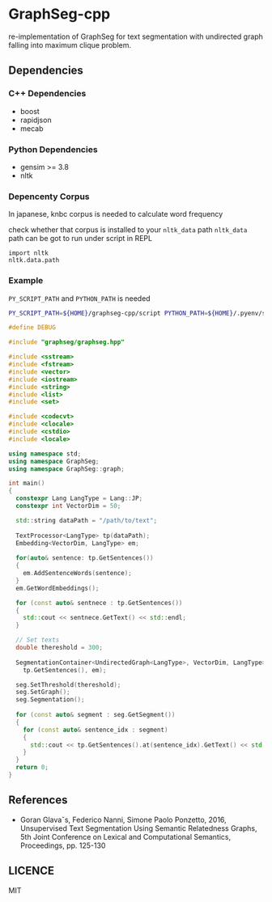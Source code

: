 # GraphSeg-cpp

re-implementation of GraphSeg for text segmentation with undirected graph falling into maximum clique problem.

## Dependencies
### C++ Dependencies
- boost
- rapidjson
- mecab

### Python Dependencies
- gensim >= 3.8
- nltk

### Depencenty Corpus
In japanese, knbc corpus is needed to calculate word frequency

check whether that corpus is installed to your `nltk_data` path
`nltk_data` path can be got to run under script in REPL

```
import nltk
nltk.data.path
```

### Example
```PY_SCRIPT_PATH``` and ```PYTHON_PATH``` is needed

```sh
PY_SCRIPT_PATH=${HOME}/graphseg-cpp/script PYTHON_PATH=${HOME}/.pyenv/shims/python ./graphseg_main
```

```cpp
#define DEBUG

#include "graphseg/graphseg.hpp"

#include <sstream>
#include <fstream>
#include <vector>
#include <iostream>
#include <string>
#include <list>
#include <set>

#include <codecvt>
#include <clocale>
#include <cstdio>
#include <locale>

using namespace std;
using namespace GraphSeg;
using namespace GraphSeg::graph;

int main()
{
  constexpr Lang LangType = Lang::JP;
  constexpr int VectorDim = 50;

  std::string dataPath = "/path/to/text";
  
  TextProcessor<LangType> tp(dataPath);
  Embedding<VectorDim, LangType> em;
  
  for(auto& sentence: tp.GetSentences())
  {
    em.AddSentenceWords(sentence);
  }
  em.GetWordEmbeddings();

  for (const auto& sentnece : tp.GetSentences())
  {
    std::cout << sentnece.GetText() << std::endl;
  }

  // Set texts
  double thereshold = 300;
  
  SegmentationContainer<UndirectedGraph<LangType>, VectorDim, LangType> seg(
    tp.GetSentences(), em);

  seg.SetThreshold(thereshold);
  seg.SetGraph();
  seg.Segmentation();
  
  for (const auto& segment : seg.GetSegment())
  {
    for (const auto& sentence_idx : segment)
    {
      std::cout << tp.GetSentences().at(sentence_idx).GetText() << std::endl;
    }
  }
  return 0;
}
```

## References
- Goran Glavaˇs, Federico Nanni, Simone Paolo Ponzetto, 2016, Unsupervised Text Segmentation Using Semantic Relatedness Graphs, 5th Joint Conference on Lexical and Computational Semantics, Proceedings, pp. 125-130

## LICENCE
MIT